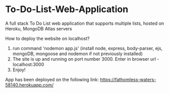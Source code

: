 # To-Do-List-Web-Application
A full stack To Do List web application that supports multiple lists, hosted on Heroku, MongoDB Atlas servers

How to deploy the website on localhost?
1. run command 'nodemon app.js' (install node, express, body-parser, ejs, mongoDB, mongoose and nodemon if not previously installed)
2. The site is up and running on port number 3000. Enter in browser url - localhost:3000
3. Enjoy!

App has been deployed on the following link: https://fathomless-waters-58140.herokuapp.com/
